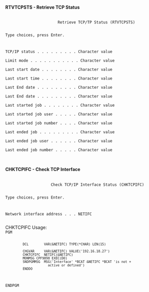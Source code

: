 <h4>RTVTCPSTS - Retrieve TCP Status</h4>
<code>
                       Retrieve TCP/TP Status (RTVTCPSTS)                      
                                                                               
 Type choices, press Enter.                                                    
                                                                               
 TCP/IP status  . . . . . . . . .                 Character value              
 Limit mode . . . . . . . . . . .                 Character value              
 Last start date  . . . . . . . .                 Character value              
 Last start time  . . . . . . . .                 Character value              
 Last End date  . . . . . . . . .                 Character value              
 Last End date  . . . . . . . . .                 Character value              
 Last started job . . . . . . . .                 Character value              
 Last started job user  . . . . .                 Character value              
 Last started job number  . . . .                 Character value              
 Last ended job . . . . . . . . .                 Character value              
 Last ended job user  . . . . . .                 Character value              
 Last ended job number  . . . . .                 Character value              
                                                                               
</code>
<h4>CHKTCPIFC - Check TCP Interface</h4><code>
                    Check TCP/IP Interface Status (CHKTCPIFC)                  
                                                                               
 Type choices, press Enter.                                                    
                                                                               
 Network interface address  . . . NETIFC                                       
                                                                               

</code>
CHKTCPIFC Usage:
<code>
PGM                                                                             
                                                                                
             DCL        VAR(&NETIFC) TYPE(*CHAR) LEN(15)                        
                                                                                
             CHGVAR     VAR(&NETIFC) VALUE('192.16.18.27')                      
             CHKTCPIFC  NETIFC(&NETIFC)                                         
             MONMSG CPF9898 EXEC(DO)                                            
             SNDPGMMSG  MSG('Interface' *BCAT &NETIFC *BCAT 'is not +           
                          active or defined')                                   
             ENDDO                                                              
                                                                                
ENDPGM                                                                          
</code>


